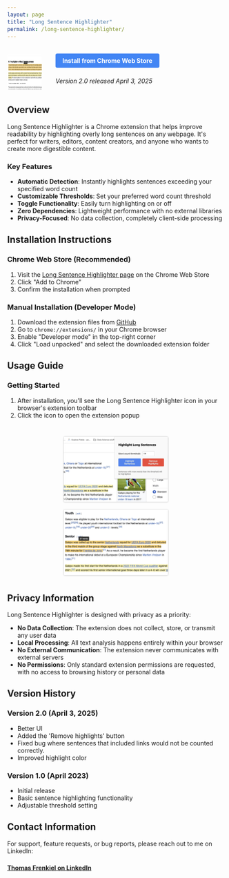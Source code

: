 ```yaml
---
layout: page
title: "Long Sentence Highlighter"
permalink: /long-sentence-highlighter/
---
```



<div class="extension-header">
  <img src="/assets/images/LSH1.jpg" alt="Long Sentence Highlighter Icon" class="extension-icon">
  <div>
    <a href="https://chromewebstore.google.com/detail/fgklfjfnajfdfiefdphepgejkgmlplcc" class="install-button">Install from Chrome Web Store</a>
    <p><em>Version 2.0 released April 3, 2025</em></p>
  </div>
</div>

## Overview

Long Sentence Highlighter is a Chrome extension that helps improve readability by highlighting overly long sentences on any webpage. It's perfect for writers, editors, content creators, and anyone who wants to create more digestible content.

### Key Features

- **Automatic Detection**: Instantly highlights sentences exceeding your specified word count
- **Customizable Thresholds**: Set your preferred word count threshold
- **Toggle Functionality**: Easily turn highlighting on or off
- **Zero Dependencies**: Lightweight performance with no external libraries
- **Privacy-Focused**: No data collection, completely client-side processing

## Installation Instructions

### Chrome Web Store (Recommended)

1. Visit the [Long Sentence Highlighter page](https://chromewebstore.google.com/detail/fgklfjfnajfdfiefdphepgejkgmlplcc) on the Chrome Web Store
2. Click "Add to Chrome"
3. Confirm the installation when prompted

### Manual Installation (Developer Mode)

1. Download the extension files from [GitHub](https://github.com/your-username/long-sentence-highlighter)
2. Go to `chrome://extensions/` in your Chrome browser
3. Enable "Developer mode" in the top-right corner
4. Click "Load unpacked" and select the downloaded extension folder

## Usage Guide

### Getting Started

1. After installation, you'll see the Long Sentence Highlighter icon in your browser's extension toolbar
2. Click the icon to open the extension popup

<div class="screenshot-container">
  <img src="/assets/images/LSH2.jpg" alt="Extension Popup Interface" class="screenshot">
  <img src="/assets/images/LSH3.jpg" alt="Example of Highlighted Sentences" class="screenshot">
</div>



## Privacy Information

Long Sentence Highlighter is designed with privacy as a priority:

- **No Data Collection**: The extension does not collect, store, or transmit any user data
- **Local Processing**: All text analysis happens entirely within your browser
- **No External Communication**: The extension never communicates with external servers
- **No Permissions**: Only standard extension permissions are requested, with no access to browsing history or personal data

## Version History

### Version 2.0 (April 3, 2025)
- Better UI
- Added the 'Remove highlights' button
- Fixed bug where sentences that included links would not be counted correctly.
- Improved highlight color

### Version 1.0 (April 2023)
- Initial release
- Basic sentence highlighting functionality
- Adjustable threshold setting

## Contact Information

For support, feature requests, or bug reports, please reach out to me on LinkedIn:

<a href="https://www.linkedin.com/in/thomasfrenkiel/" class="contact-link">Thomas Frenkiel on LinkedIn</a>


<style>
.extension-header {
  display: flex;
  align-items: center;
  margin: 2rem 0;
}

.extension-icon {
  width: 80px;
  height: 80px;
  margin-right: 2rem;
}

.install-button {
  display: inline-block;
  background-color: #4285F4;
  color: white;
  padding: 0.5rem 1rem;
  border-radius: 4px;
  text-decoration: none;
  font-weight: bold;
  margin-bottom: 0.5rem;
}

.install-button:hover {
  background-color: #3367D6;
}

.screenshot {
  max-width: 48%;
  border: 1px solid #ddd;
  border-radius: 4px;
  margin: 0.5rem 1%;
  box-shadow: 0 1px 3px rgba(0,0,0,0.1);
  display: inline-block;
}

.screenshot-container {
  margin: 2rem 0;
  text-align: center;
  display: flex;
  justify-content: center;
  align-items: center;
  flex-wrap: wrap;
}

.contact-link {
  display: inline-block;
  margin-top: 0.5rem;
  font-weight: bold;
}
</style> 